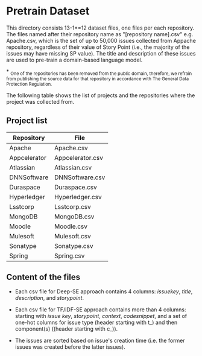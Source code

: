 # Pretrain Dataset

This directory consists 13-1\*=12 dataset files, one files per each repository.
The files named after their repository name as "[repository name].csv" e.g. Apache.csv, which is the set of up to 50,000 issues collected from Appache repository, regardless of their value of Story Point (i.e., the majority of the issues may have missing SP value). The title and description of these issues are used to pre-train a domain-based language model.

\* <sub>One of the repositories has been removed from the public domain, therefore, we refrain from publishing the source data for that repository in accordance with The General Data Protection Regulation. </sub>


The following table shows the list of projects and the repositories where the project was collected from.   

## Project list

| Repository   | File               |
|--------------|--------------------|
| Apache       | Apache.csv         |
| Appcelerator | Appcelerator.csv   |
| Atlassian    | Atlassian.csv      |
| DNNSoftware  | DNNSoftware.csv    |
| Duraspace    | Duraspace.csv      |
| Hyperledger  | Hyperledger.csv    |
| Lsstcorp	   | Lsstcorp.csv       |
| MongoDB      | MongoDB.csv        |
| Moodle       | Moodle.csv         |
| Mulesoft     | Mulesoft.csv       |
| Sonatype     | Sonatype.csv       |
| Spring       | Spring.csv         |


## Content of the files ##

- Each csv file for Deep-SE approach contains 4 columns: *issuekey*, *title*, *description*, and *storypoint*. 

- Each csv file for TF/IDF-SE approach contains more than 4 columns: starting with *issue key*, *storypoint*, *context*, *codesnippet*, and a set of one-hot columns for issue type (header starting with t\_) and then component(s) ((header starting with c\_)). 

- The issues are sorted based on issue's creation time (i.e. the former issues was created before the latter issues).







